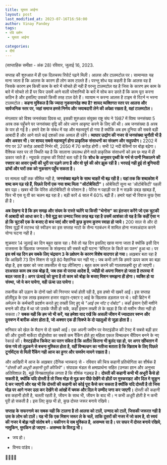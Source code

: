 ```yaml
---
title: घूमता आईना
layout: post
last_modified_at: 2023-07-16T16:58:00
author: Vinay Pandey
tags:
- रवि दर्शन
 - घूमता आईना

categories:
- दीर्घ
---
```

(साप्ताहिक समीक्षा - अंक 28)
रविवार, जुलाई 16, 2023.

सप्ताह की शुरुआत में ही एक दिलचस्प रिपोर्ट पढ़ने मिली। आलस और टालमटोल पर। सामान्यतः यह माना जाता है कि आलस के कारण ही लोग काम टालते हैं। परन्तु शोध यह कहती है कि आलस वह है जिसके कारण हम किसी काम के बारे में सोचते ही नही हैं परन्तु टालमटोल वह है जिस के कारण हम काम के बारे में सोचते तो हैं पर फिर उसमें आने वाली परेशानियों के बारे में सोच कर डरते हैं कि काम पूरा करना कठिन है और इसलिए उसको किसी तरह टाल देते हैं।  व्यायाम न करना आलस है टाइम से रिटर्न न भरना टालमटोल। **कहना मुश्किल है कि ज्यादा नुकसानदेह क्या है? शायद व्यक्तिगत स्तर पर आलस और सार्वजनिक स्तर पर, जहां समाज हमसे निर्णय और जवाबदारी लेने की अपेक्षा रखता है, वहां टालमटोल।**

मंगलवार को विश्व जनसंख्या दिवस था, इसकी शुरुआत संयुक्त राष्ट्र संघ ने 1987 में विश्व जनसंख्या 5 अरब तक पहुँचने पर जनसंख्या वृद्वि की ओर ध्यान आकृष्ट करने के लिए की थी। अब जनसंख्या 8 अरब के पार हो गई है। हमारे देश के संबंध में यह और महत्वपूर्ण हो गया है क्योंकि अब हम दुनिया की सबसे बड़ी आबादी हैं और आने वाले कई दशकों तक अव्वल ही रहेंगे। **व्यापार उद्योग की नजर से जनसंख्या चुनौती भी है और अवसर भी। पर शायद सबसे महत्वपूर्ण होगा प्राकृतिक संसाधनों का संरक्षण और सदुपयोग।** 2202 में गंगा पर 37 करोड़ आबादी निर्भर थी, 2050 में 70 करोड़ होगी। सभी 12 नदी बेसिनों पर बोझ बढ़ेगा। वैश्विक स्तर पर तो स्थिति यह है कि सालाना उपलब्ध होने वाले प्राकृतिक संसाधनों को हम छः माह में ही डकार जाते हैं। न्यूयार्क टाइम्स की रिपोर्ट बता रही है कि **शोध के अनुसार पृथ्वी के गर्भ से पानी निकालने की रफ्तार का असर पृथ्वी की धुरी पर पड़ने लगा है और वो पूर्व की ओर झुक रही है। भरपाई नही हुई तो बुनियादी ढांचों और घरों तक को नुकसान पहुँच सकता है।** 

पर मामला यहीं तक सीमित नही है, **जनसंख्या बढ़ने के साथ चाहतें भी बढ़ रही है। यहां तक कि शब्दकोश में शब्द कम पड़ रहे हैं, पिछले दिनों एक नया शब्द मिला "ऑटोबेसिटी"।** ओबेसिटी सुना था 'ऑटोबेसिटी' पहली बार पढ़ा। खबर थी कि पेरिस ऑटोबेसिटी से परेशान है। पेरिस न पहाड़ी पर है न सड़कें उबड़ खाबड़ हैं, फिर भी एस यू वी का चलन बढ़ रहा है। बड़ी कारें 4 साल में 60% बढ़ी हैं। हमारे यहां भी रिवाज कुछ ऐसा ही है। 

**अब देखना ये है कि हम समझ और संयम के रास्ते चलेंगे या किसी "थेनोस" का इंतजार करेंगे जो एक चुटकी में आबादी को आधा कर दे। वैसे युद्ध का उन्माद जिस तरह बढ़ रहा है उसमें आशंका तो यह है कि कहीं ऐसा न हो कि चुटकी एक के बजाए दो बज जाएं और सभी कुछ कुरुम कुरुम स्वाहा हो जाये।** 200 साल से और दो विश्व युद्धों में तटस्थ रहे स्वीडन का इस सप्ताह नाटो के सैन्य गठबंधन में शामिल होना नजरअंदाज करने योग्य घटना नही है। 

शुक्रवार 14 जुलाई का दिन बहुत खास रहा। वैसे तो यह दिन इसलिए खास माना जाता है क्योंकि इसी दिन राजसत्ता के खिलाफ जनसत्ता के शंखनाद की सबसे बड़ी घटना 'बेस्टिल के किले का पतन' हुआ था। पर **इस वर्ष यह दिन हम सबके लिए चंद्रयान 3 के प्रक्षेपण के कारण विशेष यादगार हो गया।** अख़बार बता रहा है कि आखिरी 73 दिन मिशन से जुड़े 80 वैज्ञानिक घर नही गए। जब कभी लगे कि हमारे ऊपर काम का बड़ा बोझ है, इस खबर को जरा तफसील से पढ़ लीजिएगा। बहुत काम करने की गालतफहमी दूर हो जाएगी। **दरअसल काम तब तक बोझ है, जब तक वो पराया आदेश है, ज्योंही वो अपना मिशन हो जाता है तपस्या में बदल जाता है। अगर ऊंचाई को छूना है तो काम को बोझ के बजाए मिशन समझना ही होगा।  व्यक्ति हो या संस्था, जो ये कर पायेगा, वही ऊंचा उठ पायेगा।**

तकनीक की उड़ान के दोनों पक्षो की निरन्तर चर्चा होती रही है, इस हफ्ते भी खबरें आईं। इस सप्ताह हॉलीवुड के एक लाख इकहत्तर हजार राइटर-एक्टर ए आई के खिलाफ हड़ताल पर थे। वही ब्रिटेन में अमेज़न के कर्मचारी प्रदर्शन करते हुए तख्ती लिए हुए थे *"आई एम नॉट ए रोबोट"*। कहाँ इंसान ऐसी मशीने बनाने की दौड़ में था जो उसके जैसी हो सकें, कहाँ इंसान तख्ती ले के खड़ा है कि वो मशीन जैसा नही हो सकता।? **सबक यही कि हम जो भी करें, यह हमेशा याद रखें कि असली जीवन में ज्यादातर स्वप्न और दुःस्वप्न में बारीक अंतर होता है, जो अक्सर एक ही सिक्जे के दो पहलुओं से जुड़ा होता है।**

शनिवार को खेल के मैदान से दो खबरें आईं। एक अपनी जमीन पर वेस्टइंडीज की टेस्ट में सबसे बड़ी हार की और दूसरी मार्केटा वोंड्रोसोवा का सबसे कम रैंकिंग होते हुए महिला एकल विम्बल्डन चैंपियन बनने के नए रेकार्ड की। **वेस्टइंडीज क्रिकेट का पतन संकेत है कि अतीत कितना भी बुलंद रहा हो, पर अगर खींचतान में फंस गये तो लुढ़कने से बचना मुश्किल होता है, वहीं विम्बल्डन का नतीजा बताता है कि खिताब के लिए पिछले टूर्नामेंट्स से मिली रैंकिंग नही आज का हुनर और समर्पण मायने रखता है।**

और आखिरी में आज के अख़बार (दैनिक भास्कर) से - रविवार की चित्र  कहानी प्रतियोगिता का शीर्षक है *"दोस्ती की अधूरी कहानी पूरी कीजिये"*। संपादक मंडल से क्षमाप्रार्थना सहित (उनका ज्ञान और अनुभव अतिविशाल है), मुझे विनम्रतापूर्वक लगता है कि शीर्षक गड़बड़ है। **दोस्ती की कहानी कभी भी अधूरी कैसे हो सकती है, क्योंकि यदि दोस्ती है तो जिस मोड़ से मुड़ कर पीछे देखेंगे वो होंठों पर मुस्कराहट और दिल मे सुकून दे कर जाएगी और यह भी कि दोस्ती की कहानी को कोई पूरा कैसे कर सकता है क्योंकि यदि दोस्ती है तो जिस मोड़ पर आगे नजर उठा कर देखेंगे वो आंखों में चमक और दिल मे उम्मीद जगा कर जाएगी।** दोस्ती की कहानी बस कहानी होती है, चलती रहती है, जीवन के साथ भी, जीवन के बाद भी। न कभी अधूरी होती है न कभी पूरी हो सकती है। इस लिए कुछ भी हो, कुछ दोस्त जरूर बनाये रखिये।

**सप्ताह के सफरनामे का सबक यही कि टालना है तो आलस को टालें, उन्माद को टालें, जिसकी जरूरत नही है उस के लोभ को टालें। यह भी कि एक मिशन जरूर ले के चलें, ताकि दूसरों की नजर में जो काम है, वो स्वयं की नजर मे बोझ नही संतोष बने। यकीनन ये सब मुश्किल है, असम्भव सा है। पर सफर में दोस्त बनाये रखिये, नामुकिन, मुमकिन हो जाएगा - असम्भव के विरुद्ध भी।**

- जय हो।

- विनय पांडेय।

🙏🌷🌷🙏


